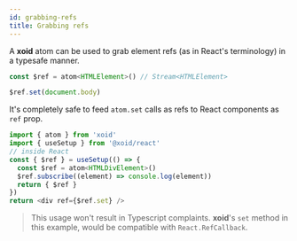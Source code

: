 ```yaml
---
id: grabbing-refs
title: Grabbing refs
---
```


A **xoid** atom can be used to grab element refs (as in React's terminology) in a typesafe manner. 

```js
const $ref = atom<HTMLElement>() // Stream<HTMLElement>

$ref.set(document.body)
```

It's completely safe to feed `atom.set` calls as refs to React components as `ref` prop.

```js
import { atom } from 'xoid'
import { useSetup } from '@xoid/react'
// inside React
const { $ref } = useSetup(() => {
  const $ref = atom<HTMLDivElement>()
  $ref.subscribe((element) => console.log(element))
  return { $ref }
})
return <div ref={$ref.set} />
```
> This usage won't result in Typescript complaints. **xoid**'s `set` method in this example, would be compatible with `React.RefCallback`.
